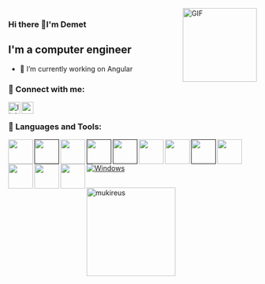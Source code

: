 <img align="right" alt="GIF" src="https://media0.giphy.com/media/L1R1tvI9svkIWwpVYr/giphy.gif?cid=ecf05e47j6bm8je1jaiho7gve8nk58nkox8iwg9ygbp15hf4&rid=giphy.gif&ct=g  " width="150px" />

### Hi there 👋I'm Demet
## I'm a computer engineer








- 🔭 I’m currently working on Angular
<!--
- 🌱 I’m currently learning ...
- 👯 I’m looking to collaborate on ...
- 🤔 I’m looking for help with ...
- 💬 Ask me about ...
- 📫 How to reach me:
- 😄 Pronouns: ...
- ⚡ Fun fact: ...

-->
### 📩 Connect with me:

[<img align="left" alt="linkedin | LinkedIn" width="24px" src="https://raw.githubusercontent.com/peterthehan/peterthehan/master/assets/linkedin.svg" />][linkedin]

[<img align="left" height="24" width="24" src="https://cdn.jsdelivr.net/npm/simple-icons@v4/icons/gmail.svg" />][gmail]


<br />

[linkedin]:https://www.linkedin.com/in/demet-düz-8b6194215/
[gmail]: mailto:demetduz2696@gmail.com

### 🔧 Languages and Tools:
<a href="https://www.php.net/"><img align="left" width="50" src="http://www.serpito.com/wp-content/uploads/basicphp.jpg" /></a>
<a href=" "><img align="left" width="50" src="https://www3.ntu.edu.sg/home/ehchua/programming/webprogramming/images/css3.png" /></a>
<a href="https://www.php.net/"><img align="left" width="50" src="https://www.interviewbit.com/blog/wp-content/uploads/2021/11/Sublime-Text-3.png" /></a>
<a href=""><img align="left" width="50" src="https://encrypted-tbn0.gstatic.com/images?q=tbn:ANd9GcTaV-JpiBgFRovDc6CGQdWFcGYhUITSTKHH5Q&usqp=CAU" /></a>
<a href=""><img align="left" width="50" src="https://upload.wikimedia.org/wikipedia/commons/thumb/6/61/HTML5_logo_and_wordmark.svg/2048px-HTML5_logo_and_wordmark.svg.png" /></a>
<a href="https://getbootstrap.com/"><img align="left" width="50" src="https://cdn.worldvectorlogo.com/logos/bootstrap-4.svg" /></a>
<a href="https://www.phpmyadmin.net/"><img align="left" width="50" src="https://upload.wikimedia.org/wikipedia/commons/thumb/4/4f/PhpMyAdmin_logo.svg/1280px-PhpMyAdmin_logo.svg.png" /></a>
<a href=" "><img align="left" width="50" src="https://seeklogo.com/images/A/Adobe_Dreamweaver_8-logo-0D6B611C2D-seeklogo.com.jpg" /></a>
<a href="https://www.php.net/"><img align="left" width="50" src="https://images.projectsgeek.com/2016/11/JSP-Projects-with-Source-Code.png" /></a>
<a href="https://notepad-plus-plus.org/"><img align="left" width="50" src="https://upload.wikimedia.org/wikipedia/commons/thumb/6/69/Notepad%2B%2B_Logo.svg/1200px-Notepad%2B%2B_Logo.svg.png" /></a>
<a href="https://www.javascript.com/"><img align="left" width="50" src="https://upload.wikimedia.org/wikipedia/commons/thumb/9/99/Unofficial_JavaScript_logo_2.svg/225px-Unofficial_JavaScript_logo_2.svg.png" /></a>
<a href="https://www.javascript.com/"><img align="left" width="50" src="https://www.pngitem.com/pimgs/m/206-2069866_transparent-css3-logo-png-jquery-logo-png-png.png" /></a>
<br>

[![Windows](https://svgshare.com/i/ZhY.svg)](https://svgshare.com/i/ZhY.svg)

<br>
  <img height="180em" align="center" src="https://github-readme-stats.vercel.app/api/top-langs?username=Dedos22&show_icons=true&locale=en&layout=compact&langs_count=8&theme=algolia" alt="mukireus"/>

<br />
